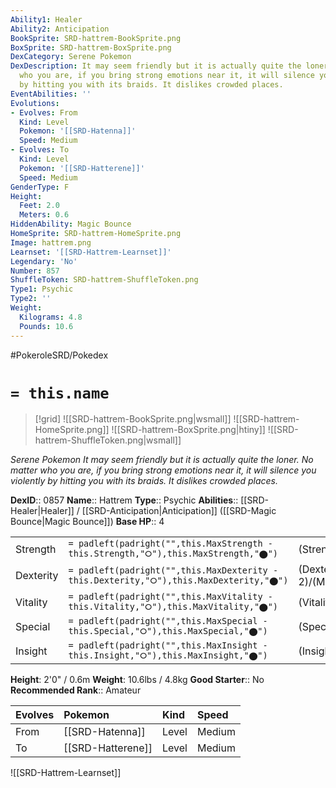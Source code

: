 ```yaml
---
Ability1: Healer
Ability2: Anticipation
BookSprite: SRD-hattrem-BookSprite.png
BoxSprite: SRD-hattrem-BoxSprite.png
DexCategory: Serene Pokemon
DexDescription: It may seem friendly but it is actually quite the loner. No matter
  who you are, if you bring strong emotions near it, it will silence you violently
  by hitting you with its braids. It dislikes crowded places.
EventAbilities: ''
Evolutions:
- Evolves: From
  Kind: Level
  Pokemon: '[[SRD-Hatenna]]'
  Speed: Medium
- Evolves: To
  Kind: Level
  Pokemon: '[[SRD-Hatterene]]'
  Speed: Medium
GenderType: F
Height:
  Feet: 2.0
  Meters: 0.6
HiddenAbility: Magic Bounce
HomeSprite: SRD-hattrem-HomeSprite.png
Image: hattrem.png
Learnset: '[[SRD-Hattrem-Learnset]]'
Legendary: 'No'
Number: 857
ShuffleToken: SRD-hattrem-ShuffleToken.png
Type1: Psychic
Type2: ''
Weight:
  Kilograms: 4.8
  Pounds: 10.6
---
```


#PokeroleSRD/Pokedex

# `= this.name`

> [!grid]
> ![[SRD-hattrem-BookSprite.png|wsmall]]
> ![[SRD-hattrem-HomeSprite.png]]
> ![[SRD-hattrem-BoxSprite.png|htiny]]
> ![[SRD-hattrem-ShuffleToken.png|wsmall]]


*Serene Pokemon*
*It may seem friendly but it is actually quite the loner. No matter who you are, if you bring strong emotions near it, it will silence you violently by hitting you with its braids. It dislikes crowded places.*

**DexID**:: 0857
**Name**:: Hattrem
**Type**:: Psychic
**Abilities**:: [[SRD-Healer|Healer]] / [[SRD-Anticipation|Anticipation]] ([[SRD-Magic Bounce|Magic Bounce]])
**Base HP**:: 4

|           |                                                                                        |                                          |
| --------- | -------------------------------------------------------------------------------------- | ---------------------------------------- |
| Strength  | `= padleft(padright("",this.MaxStrength - this.Strength,"⭘"),this.MaxStrength,"⬤")`    | (Strength::1)/(MaxStrength::3)   |
| Dexterity | `= padleft(padright("",this.MaxDexterity - this.Dexterity,"⭘"),this.MaxDexterity,"⬤")` | (Dexterity:: 2)/(MaxDexterity::4) |
| Vitality  | `= padleft(padright("",this.MaxVitality - this.Vitality,"⭘"),this.MaxVitality,"⬤")`    | (Vitality::2)/(MaxVitality::4)   |
| Special   | `= padleft(padright("",this.MaxSpecial - this.Special,"⭘"),this.MaxSpecial,"⬤")`       | (Special::2)/(MaxSpecial::5)     |
| Insight   | `= padleft(padright("",this.MaxInsight - this.Insight,"⭘"),this.MaxInsight,"⬤")`       | (Insight::2)/(MaxInsight::5)     |

**Height**: 2'0" / 0.6m
**Weight**: 10.6lbs / 4.8kg
**Good Starter**:: No
**Recommended Rank**:: Amateur

| Evolves   | Pokemon           | Kind   | Speed   |
|:----------|:------------------|:-------|:--------|
| From      | [[SRD-Hatenna]]   | Level  | Medium  |
| To        | [[SRD-Hatterene]] | Level  | Medium  |

![[SRD-Hattrem-Learnset]]